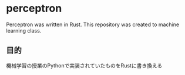 # perceptron
Perceptron was written in Rust. This repository was created to machine learning class.

## 目的
機械学習の授業のPythonで実装されていたものをRustに書き換える
